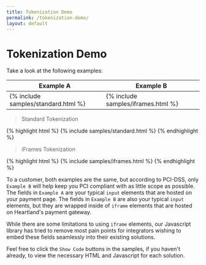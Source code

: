 ```yaml
---
title: Tokenization Demo
permalink: /tokenization-demo/
layout: default
---
```


<!-- prevent .lang-selector flash -->
<style type="text/css">.lang-selector,.dark-box{display:none;}</style>

# Tokenization Demo

Take a look at the following examples:

<table>
  <thead>
    <tr>
      <th width="50%">Example A</th>
      <th>Example B</th>
    </tr>
  </thead>
  <tr>
    <td>
      {% include samples/standard.html %}
    </td>
    <td>
      {% include samples/iframes.html %}
    </td>
  </tr>
</table>

<a id="standard-code-sample"></a>

> Standard Tokenization

{% highlight html %}
{% include samples/standard.html %}
{% endhighlight %}

<a id="iframes-code-sample"></a>

> iFrames Tokenization

{% highlight html %}
{% include samples/iframes.html %}
{% endhighlight %}

To a customer, both examples are the same, but according to PCI-DSS, only `Example B` will help keep you PCI compliant with as little scope as possible. The fields in `Example A` are your typical `input` elements that are hosted on your payment page. The fields in `Example B` are also your typical `input` elements, but they are wrapped inside of `iframe` elements that are hosted on Heartland's payment gateway.

While there are some limitations to using `iframe` elements, our Javascript library has tried to remove most pain points for integrators wishing to embed these fields seamlessly into their existing solutions.

Feel free to click the `Show Code` buttons in the samples, if you haven't already, to view the necessary HTML and Javascript for each solution.

<script type="text/javascript">
  (function (document, Heartland) {
    function displaySample(sample, display) {
      var anchor = document.getElementById(sample + '-code-sample');
      var blockquote = anchor.parentNode.nextElementSibling;
      var pre = blockquote.nextElementSibling;
      blockquote.style.display = display;
      pre.style.display = display;
    }
    function copySample(sample) {
      return function (e) {
        displaySample('standard', 'none');
        displaySample('iframes', 'none');
        displaySample(sample, 'block');
      };
    }
    displaySample('standard', 'none');
    displaySample('iframes', 'none');
    Heartland.Events.addHandler(document.getElementById('standardShowCode'), 'click', copySample('standard'));
    Heartland.Events.addHandler(document.getElementById('iframesShowCode'), 'click', copySample('iframes'));
    setTimeout(function () {
      $('.lang-selector, .dark-box').remove();
    }, 500);
  }(document, Heartland));
</script>
